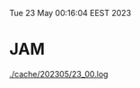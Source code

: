 Tue 23 May 00:16:04 EEST 2023
# JAM
<a href='./cache/202305/23_00.log'>./cache/202305/23_00.log</a>
